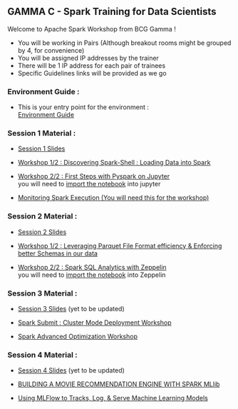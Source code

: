 ## GAMMA C - Spark Training for Data Scientists


Welcome to Apache Spark Workshop from BCG Gamma ! 

- You will be working in Pairs (Although breakout rooms might be grouped by 4, for convenience)
- You will be assigned IP addresses by the trainer
- There will be 1 IP address for each pair of trainees
- Specific Guidelines links will be provided as we go

### Environment Guide : 

- This is your entry point for the environment :   
[Environment Guide](https://github.gamma.bcg.com/spark-training/spark-c-training/blob/master/guides/README.md)

### Session 1 Material : 
- [Session 1 Slides](https://github.gamma.bcg.com/spark-training/spark-c-training/blob/master/day%201/_slides/SPARK%20for%20GAMMA%20C%20-%20Day%20ONE%20-%20Mehdi%20LAMRANI.pptx)

- [Workshop 1/2 : Discovering Spark-Shell : Loading Data into Spark](https://github.gamma.bcg.com/spark-training/spark-c-training/tree/master/day%201/part%201/shell/exercices) 

- [Workshop 2/2 : First Steps with Pyspark on Jupyter](https://github.gamma.bcg.com/spark-training/spark-c-training/blob/master/day%201/part%202/notebooks/spark-bots.ipynb)  
you will need to [import the notebook](https://github.gamma.bcg.com/spark-training/spark-c-training/blob/master/guides/README.md#loading-notebooks-into-jupyter--zeppelin) into jupyter

- [Monitoring Spark Execution (You will need this for the workshop)](https://github.gamma.bcg.com/spark-training/spark-c-training/blob/master/day%201/part%202/notebooks/spark-monitoring.md)


### Session 2 Material : 
- [Session 2 Slides](https://github.gamma.bcg.com/spark-training/spark-c-training/blob/master/day%202/_slides/SPARK%20for%20GAMMA%20C%20-%20Day%20TWO%20-%20Mehdi%20LAMRANI.pptx)


- [Workshop 1/2 : Leveraging Parquet File Format efficiency & Enforcing better Schemas in our data](https://github.gamma.bcg.com/spark-training/spark-c-training/blob/master/day%202/part%201/notebooks/spark-parquet.ipynb) 

- [Workshop 2/2 : Spark SQL Analytics with Zeppelin](https://github.gamma.bcg.com/spark-training/spark-c-training/tree/master/day%202/part%202/solution)    
you will need to [import the notebook](https://github.gamma.bcg.com/spark-training/spark-c-training/blob/master/guides/README.md#loading-notebooks-into-jupyter--zeppelin) into Zeppelin 

### Session 3 Material : 
- [Session 3 Slides](https://github.gamma.bcg.com/spark-training/spark-c-training/blob/master/day%203/_slides/SPARK%20for%20GAMMA%20C%20-%20Day%20THREE%20-%20Mehdi%20LAMRANI.pptx) (yet to be updated)

- [Spark Submit : Cluster Mode Deployment Workshop](https://github.gamma.bcg.com/spark-training/spark-c-training/tree/master/day%203/part%201/shell/deploy/python) 

- [Spark Advanced Optimization Workshop](https://github.gamma.bcg.com/spark-training/spark-c-training/blob/master/day%203/part%202/exercises/spark-repartition.md) 

### Session 4 Material : 
- [Session 4 Slides](https://github.gamma.bcg.com/spark-training/spark-c-training/blob/master/day%204/_slides/SPARK%20for%20GAMMA%20C%20-%20Day%20FOUR%20-%20Mehdi%20LAMRANI.pptx) (yet to be updated)

- [BUILDING A MOVIE RECOMMENDATION ENGINE WITH SPARK MLlib](https://github.gamma.bcg.com/spark-training/spark-c-training/blob/master/day%204/notebook/MLlib%20ALS%20Engine.ipynb) 

- [Using MLFlow to Tracks, Log, & Serve Machine Learning Models](https://github.gamma.bcg.com/spark-training/spark-c-training/tree/master/day%204/mlflow) 

